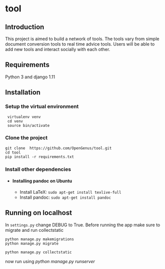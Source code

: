 
# tool

## Introduction
 This project is aimed to build a network of tools. The tools vary from simple document conversion tools to real time advice tools. Users will be able to add new tools and interact socially with each other.

## Requirements

Python 3 and django 1.11

## Installation

### Setup the virtual environment
```
 virtualenv venv
 cd venv
 source bin/activate
```

### Clone the project
```
git clone  https://github.com/OpenGenus/tool.git
cd tool
pip install -r requirements.txt
```



### Install other dependencies
- #### Installing pandoc on Ubuntu
	- Install LaTeX: `sudo apt-get install texlive-full`
	- Install pandoc:  `sudo apt-get install pandoc`





## Running on localhost

In `settings.py` change DEBUG to True.
Before running the app make sure to migrate and run collectstatic
```
python manage.py makemigrations
python manage.py migrate

python manage.py collectstatic

```
now run using *python manage.py runserver*
